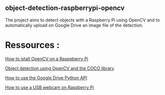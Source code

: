 ## object-detection-raspberrypi-opencv
The project aims to detect objects with a Raspberry Pi using OpenCV and to automatically upload on Google Drive an image file of the detection.


# Ressources :

[How to istall OpenCV on a Raspeberry Pi](https://qengineering.eu/install%20opencv%20on%20raspberry%20pi%205.html)

[Object detection using OpenCV and the COCO library](https://core-electronics.com.au/guides/object-identify-raspberry-pi/)

[How to use the Google Drive Python API](https://ragug.medium.com/how-to-upload-files-using-the-google-drive-api-in-python-ebefdfd63eab)

[How to use a USB webcam on Raspberry Pi](https://raspberrypi-guide.github.io/electronics/using-usb-webcams)